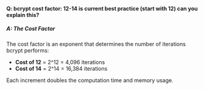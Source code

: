 #### Q: bcrypt cost factor: 12-14 is current best practice (start with 12) can you explain this?
##### A: The Cost Factor

The cost factor is an exponent that determines the number of iterations bcrypt performs:

- **Cost of 12** = 2^12 = 4,096 iterations
- **Cost of 14** = 2^14 = 16,384 iterations

Each increment doubles the computation time and memory usage.
